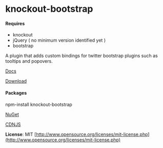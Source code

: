 knockout-bootstrap
==================

#### Requires
- knockout
- jQuery ( no minimum version identified yet )
- bootstrap 

A plugin that adds custom bindings for twitter bootstrap plugins such as tooltips and popovers.

[Docs](http://billpull.github.com/knockout-bootstrap)

[Download](https://raw.github.com/billpull/knockout-bootstrap/master/build/knockout-bootstrap.min.js)

#### Packages
npm-install knockout-bootstrap

[NuGet](https://nuget.org/packages/knockout-bootstrap/0.2.1)

[CDNJS](//cdnjs.cloudflare.com/ajax/libs/knockout-bootstrap/0.2.1/knockout-bootstrap.min.js)

**License**: MIT [http://www.opensource.org/licenses/mit-license.php](http://www.opensource.org/licenses/mit-license.php)

